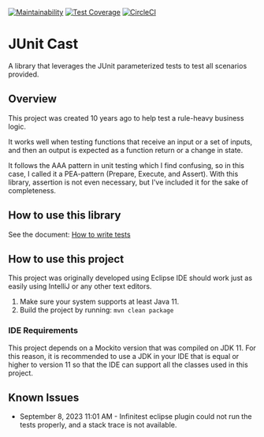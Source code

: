 [![Maintainability](https://api.codeclimate.com/v1/badges/33f6b1ec8bd617111960/maintainability)](https://codeclimate.com/github/roycetech/junit-cast/maintainability)
[![Test Coverage](https://api.codeclimate.com/v1/badges/33f6b1ec8bd617111960/test_coverage)](https://codeclimate.com/github/roycetech/junit-cast/test_coverage)
[![CircleCI](https://circleci.com/gh/roycetech/junit-cast.svg?style=svg)](https://circleci.com/gh/roycetech/junit-cast)

# JUnit Cast

A library that leverages the JUnit parameterized tests to test all scenarios provided. 

## Overview

This project was created 10 years ago to help test a rule-heavy business logic. 

It works well when testing functions that receive an input or a set of inputs, and then an output is expected as a function return or a change in state.

It follows the AAA pattern in unit testing which I find confusing, so in this case, I called it a PEA-pattern (Prepare, Execute, and Assert). With this library, assertion is not even necessary, but I've included it for the sake of completeness.

## How to use this library

See the document: [How to write tests](./how-to-write-tests.md)

## How to use this project

This project was originally developed using Eclipse IDE should work just as 
easily using IntelliJ or any other text editors.

1. Make sure your system supports at least Java 11.
2. Build the project by running: `mvn clean package`

### IDE Requirements

This project depends on a Mockito version that was compiled on JDK 11. For this reason, it is recommended to use a JDK in your IDE that is equal or higher to version 11 so that the IDE can support all the classes used in this project.

## Known Issues

* September 8, 2023 11:01 AM - Infinitest eclipse plugin could not run the tests properly, and a stack trace is not available.
